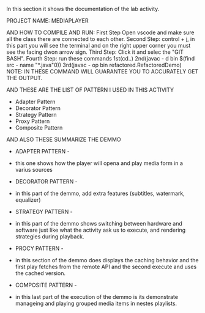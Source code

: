 In this section it shows the documentation of the lab activity. 

PROJECT NAME: MEDIAPLAYER 

AND HOW TO COMPILE AND RUN: 
First Step Open vscode and make sure all the class there are connected to each other. 
Second Step: control + j, in this part you will see the terminal and on the right upper corner you must see the facing dwon arrow sign. 
Third Step: Click it and selec the "GIT BASH". 
Fourth Step: run these commands 1st(cd..) 2nd(javac - d bin $(find src - name "*.java"0))  3rd(javac - op bin refactored.RefactoredDemo) 
NOTE: IN THESE COMMAND WILL GUARANTEE YOU TO ACCURATELY GET THE OUTPUT.

AND THESE ARE THE LIST OF PATTERN I USED IN THIS ACTIVITY
- Adapter Pattern
- Decorator Pattern
- Strategy Pattern
- Proxy Pattern
- Composite Pattern

AND ALSO THESE SUMMARIZE THE DEMMO 

- ADAPTER PATTERN -
- this one shows how the player will opena and play media form in a varius sources

- DECORATOR PATTERN -
- in this part of the demmo, add extra features (subtitles, watermark, equalizer)

- STRATEGY PATTERN -
- in this part of the demmo shows switching between hardware and software just like what the activity ask us to execute, and rendering strategies during playback.

- PROCY PATTERN -
- in this section of the demmo  does displays the caching behavior and the first play fetches from the remote API and the second execute and uses the cached version.

- COMPOSITE PATTERN -
- in this last part of the execution of the demmo is its demonstrate manageing and playing grouped media items in nestes playlists.
  
